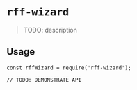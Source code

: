 # `rff-wizard`

> TODO: description

## Usage

```
const rffWizard = require('rff-wizard');

// TODO: DEMONSTRATE API
```
